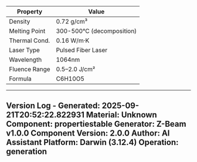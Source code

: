 | Property | Value |
|----------|-------|
| Density | 0.72 g/cm³ |
| Melting Point | 300-500°C (decomposition) |
| Thermal Cond. | 0.16 W/m·K |
| Laser Type | Pulsed Fiber Laser |
| Wavelength | 1064nm |
| Fluence Range | 0.5–2.0 J/cm² |
| Formula | C6H10O5 |


---
Version Log - Generated: 2025-09-21T20:52:22.822931
Material: Unknown
Component: propertiestable
Generator: Z-Beam v1.0.0
Component Version: 2.0.0
Author: AI Assistant
Platform: Darwin (3.12.4)
Operation: generation
---
